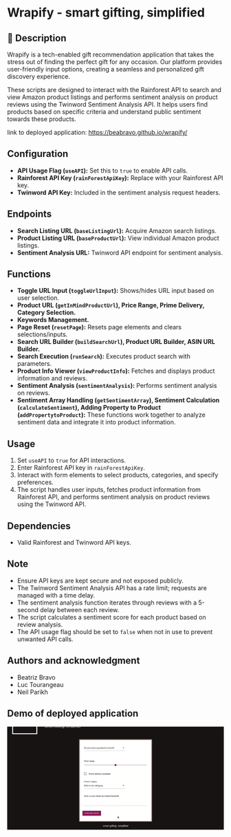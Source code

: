 # Wrapify - smart gifting, simplified

## 📖 Description

Wrapify is a tech-enabled gift recommendation application that takes the stress out of finding the perfect gift for any occasion. Our platform provides user-friendly input options, creating a seamless and personalized gift discovery experience.

These scripts are designed to interact with the Rainforest API to search and view Amazon product listings and performs sentiment analysis on product reviews using the Twinword Sentiment Analysis API. It helps users find products based on specific criteria and understand public sentiment towards these products.

link to deployed application: https://beabravo.github.io/wrapify/

## Configuration

- **API Usage Flag (`useAPI`):** Set this to `true` to enable API calls.
- **Rainforest API Key (`rainForestApiKey`):** Replace with your Rainforest API key.
- **Twinword API Key:** Included in the sentiment analysis request headers.

## Endpoints

- **Search Listing URL (`baseListingUrl`):** Acquire Amazon search listings.
- **Product Listing URL (`baseProductUrl`):** View individual Amazon product listings.
- **Sentiment Analysis URL:** Twinword API endpoint for sentiment analysis.

## Functions

- **Toggle URL Input (`toggleUrlInput`):** Shows/hides URL input based on user selection.
- **Product URL (`getInMindProductUrl`), Price Range, Prime Delivery, Category Selection.**
- **Keywords Management.**
- **Page Reset (`resetPage`):** Resets page elements and clears selections/inputs.
- **Search URL Builder (`buildSearchUrl`), Product URL Builder, ASIN URL Builder.**
- **Search Execution (`runSearch`):** Executes product search with parameters.
- **Product Info Viewer (`viewProductInfo`):** Fetches and displays product information and reviews.
- **Sentiment Analysis (`sentimentAnalysis`):** Performs sentiment analysis on reviews.
- **Sentiment Array Handling (`getSentimentArray`), Sentiment Calculation (`calculateSentiment`), Adding Property to Product (`addPropertytoProduct`):** These functions work together to analyze sentiment data and integrate it into product information.

## Usage

1. Set `useAPI` to `true` for API interactions.
2. Enter Rainforest API key in `rainForestApiKey`.
3. Interact with form elements to select products, categories, and specify preferences.
4. The script handles user inputs, fetches product information from Rainforest API, and performs sentiment analysis on product reviews using the Twinword API.

## Dependencies

- Valid Rainforest and Twinword API keys.

## Note

- Ensure API keys are kept secure and not exposed publicly.
- The Twinword Sentiment Analysis API has a rate limit; requests are managed with a time delay.
- The sentiment analysis function iterates through reviews with a 5-second delay between each review.
- The script calculates a sentiment score for each product based on review analysis.
- The API usage flag should be set to `false` when not in use to prevent unwanted API calls.

## Authors and acknowledgment

- Beatriz Bravo
- Luc Tourangeau
- Neil Parikh

## Demo of deployed application

![screen recording](./assets/images/Screen%20Recording.gif)
